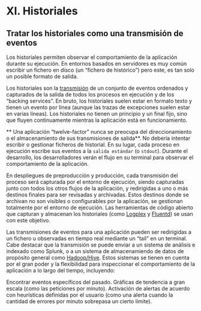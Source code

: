 # XI. Historiales

## Tratar los historiales como una transmisión de eventos

Los historiales permiten observar el comportamiento de la aplicación durante su ejecución. En entornos basados en servidores es muy común escribir un fichero en disco (un “fichero de histórico”) pero este, es tan solo un posible formato de salida.

Los historiales son la [transmisión](https://adam.herokuapp.com/past/2011/4/1/logs_are_streams_not_files/) de un conjunto de eventos ordenados y capturados de la salida de todos los procesos en ejecución y de los “backing services”. En bruto, los historiales suelen estar en formato texto y tienen un evento por línea (aunque las trazas de excepciones suelen estar en varias líneas). Los historiales no tienen un principio y un final fijo, sino que fluyen continuamente mientras la aplicación está en funcionamiento.

** Una aplicación “twelve-factor” nunca se preocupa del direccionamiento o el almacenamiento de sus transmisiones de salida**. No debería intentar escribir o gestionar ficheros de historial. En su lugar, cada proceso en ejecución escribe sus eventos a la `salida estándar` (o `stdout`). Durante el desarrollo, los desarrolladores verán el flujo en su terminal para observar el comportamiento de la aplicación.

En despliegues de preproducción y producción, cada transmisión del proceso será capturada por el entorno de ejecución, siendo capturadas junto con todos los otros flujos de la aplicación, y redirigidas a uno o más destinos finales para ser revisadas y archivadas. Estos destinos donde se archivan no son visibles o configurables por la aplicación, se gestionan totalmente por el entorno de ejecución. Las herramientas de código abierto que capturan y almacenan los historiales (como [Logplex](https://github.com/heroku/logplex) y [Fluentd](https://github.com/fluent/fluentd)) se usan con este objetivo.

Las transmisiones de eventos para una aplicación pueden ser redirigidas a un fichero u observadas en tiempo real mediante un “tail” en un terminal. Cabe destacar que la transmisión se puede enviar a un sistema de análisis e indexado como Splunk, o a un sistema de almacenamiendo de datos de propósito general como [Hadoop/Hive](http://hive.apache.org/). Estos sistemas se tienen en cuenta por el gran poder y la flexibilidad para inspeccionar el comportamiento de la aplicación a lo largo del tiempo, incluyendo:

Encontrar eventos específicos del pasado.
Gráficas de tendencia a gran escala (como las peticiones por minuto).
Activación de alertas de acuerdo con heurísticas definidas por el usuario (como una alerta cuando la cantidad de errores por minuto sobrepasa un cierto límite).